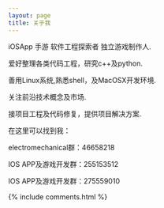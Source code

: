 ```yaml
---
layout: page
title: 关于我 
---
```


<p>
<p>
iOSApp 手游 软件工程探索者 独立游戏制作人.
<p>
爱好整理各类代码工程，研究c++及python.
<p>
善用Linux系统,熟悉shell，及MacOSX开发环境.
<p>
关注前沿技术概念及市场.
<p>
接项目工程及代码修复，提供项目解决方案.
<p>
在这里可以找到我：
<p>
electromechanical群：46658218
<p>
IOS APP及游戏开发群：255153512
<p>
<p>
IOS APP及游戏开发群：275559010


{% include comments.html %}



